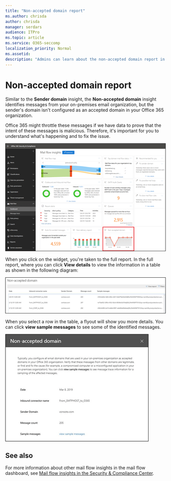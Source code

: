 ```yaml
---
title: "Non-accepted domain report"
ms.author: chrisda
author: chrisda
manager: serdars
audience: ITPro
ms.topic: article
ms.service: O365-seccomp
localization_priority: Normal
ms.assetid: 
description: "Admins can learn about the non-accepted domain report in the mail flow dashboard in the Security & Compliance Center."
---
```


# Non-accepted domain report

Similar to the **Sender domain** insight, the **Non-accepted domain** insight identifies messages from your on-premises email organization, but the sender's domain isn't configured as an accepted domain in your Office 365 organization.

Office 365 might throttle these messages if we have data to prove that the intent of these messages is malicious. Therefore, it's important for you to understand what's happening and to fix the issue.

![The Non-accepted domain report in the mail flow dashboard in the Security & Compliance Center](media/non-accepted-domain-report-selected.png)

When you click on the widget, you're taken to the full report. In the full report, where you can click **View details** to view the information in a table as shown in the following diagram:

![View details table in the Non-accepted domain report](media/non-accepted-domain-report-view-details.png)

When you select a row in the table, a flyout will show you more details. You can click **view sample messages** to see some of the identified messages.

![Select a row in the details table in the Non-accepted domain report](media/non-accepted-domain-report-select-row-in-table.png)

## See also

For more information about other mail flow insights in the mail flow dashboard, see [Mail flow insights in the Security & Compliance Center](mail-flow-insights-v2.md).
